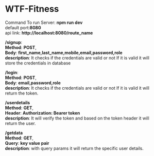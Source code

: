 # WTF-Fitness
Command To run Server: **npm run dev** </br>
default port:**8080** </br>
api link: **http://localhost:8080/route_name** </br>

**/signup**: </br>
       **Method**: **POST**, </br>
        **Body**: **first_name,last_name,mobile,email,password,role** </br>
        **description**: It checks if the credentials are valid or not If it is valid it will store the credentials in database



**/login**: </br>
       **Method**: **POST**, </br>
        **Body**: **email,password,role** </br>
        **description**: It checks if the credentials are valid or not If it is valid it will return the token.

**/userdetails** </br>
       **Method**: **GET**, </br>
        **Header**:  **Authorization: Bearer token** </br>
        **description**: It will verify the token and based on the token header it will return the user.


**/getdata** </br>
       **Method**: **GET**, </br>
        **Query**:  **key value pair** </br>
        **description**: with query params it will return the specific user details.
